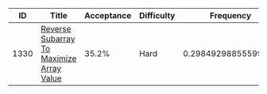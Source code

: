 |ID|Title|Acceptance|Difficulty|Frequency|
|----|-----|----|---|---|
|1330|[Reverse Subarray To Maximize Array Value]( https://leetcode.com/problems/reverse-subarray-to-maximize-array-value)|35.2%|Hard|0.29849298855599654|
